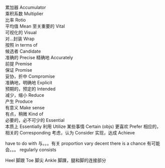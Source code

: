 累加器                   Accumulator  
乘积系数                 Multiplier  
比率                     Rotio  
平均值                   Mean
至关重要的                Vital  
可视化的                  Visual   
对...封装                 Wrap    
按照                      in terms of  
候选者                    Candidate  
准确的                    Precise
精确地                    Accurately  
前提                      Premise  
保证                      Promise    
妥协，折中                Compromise  
准确地，明确地             Explicit  
预期的，预定的             Intended  
减少，缩小                 Reduce  
产生                       Produce  
有意义                     Make sense  
有点，稍微                 Kind of  
必要的，必不可少的         Essential  
本质上                    Essentially 
利用                      Utilize
某些事情                   Certain (objs)
更喜欢                    Prefer
相应的，相关的             Corresponding
考虑，认为                 Consider
实现，达成                 Achieve





have to do with      与。。。有关
proportion 
vary
decent 
there is a chance 有可能会。。。
regularly 
consists

Heel  脚跟
Toe   脚尖
Ankle 脚踝，腿和脚的连接部分